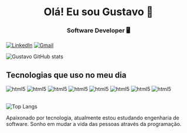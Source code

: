 <div align="center">
  <h1>Olá! Eu sou Gustavo 👋</h1>
  <h3>Software Developer 🖥️</h3>
</div>

[![LinkedIn](https://img.shields.io/badge/LinkedIn-0077B5?style=for-the-badge&logo=linkedin&logoColor=white)](https://www.linkedin.com/in/gusstavo01/)
[![Gmail](https://img.shields.io/badge/Gmail-D14836?style=for-the-badge&logo=gmail&logoColor=white)](mailto:gustavoaguiar.dev@gmail.com)

![Gustavo GitHub stats](https://github-readme-stats.vercel.app/api?username=gusstavo01&show_icons=true&theme=radical)

## Tecnologias que uso no meu dia
<div style="display: inline_block">
    <img aling="center" alt="html5" src="https://img.shields.io/badge/HTML5-E34F26?style=for-the-badge&logo=html5&logoColor=white"> 
    <img aling="center" alt="html5" src="https://img.shields.io/badge/CSS3-1572B6?style=for-the-badge&logo=css3&logoColor=white"> 
    <img aling="center" alt="html5" src="https://img.shields.io/badge/JavaScript-F7DF1E?style=for-the-badge&logo=javascript&logoColor=black"> 
    <img aling="center" alt="html5" src="https://img.shields.io/badge/React-20232A?style=for-the-badge&logo=react&logoColor=61DAFB"> 
    <img aling="center" alt="html5" src="https://img.shields.io/badge/TypeScript-007ACC?style=for-the-badge&logo=typescript&logoColor=white"> 
    <img aling="center" alt="html5" src="https://img.shields.io/badge/Node.js-43853D?style=for-the-badge&logo=node.js&logoColor=white"> 
    <img aling="center" alt="html5" src="https://img.shields.io/badge/styled--components-DB7093?style=for-the-badge&logo=styled-components&logoColor=white"> 
    <img aling="center" alt="html5" src="https://img.shields.io/badge/PostgreSQL-316192?style=for-the-badge&logo=postgresql&logoColor=white"> 
</div><br>

![Top Langs](https://github-readme-stats.vercel.app/api/top-langs/?username=gusstavo01&layout=compact)

Apaixonado por tecnologia,  atualmente estou estudando engenharia de software. Sonho em mudar a vida das pessoas através da programação.

